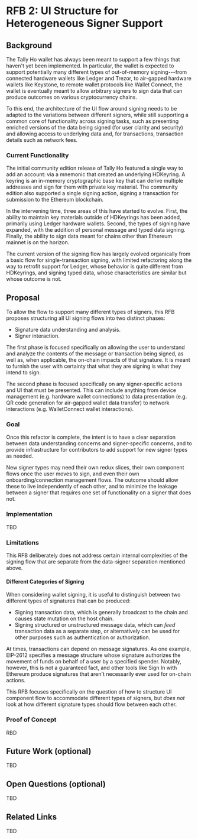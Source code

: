 # RFB 2: UI Structure for Heterogeneous Signer Support

## Background

The Tally Ho wallet has always been meant to support a few things that haven't
yet been implemented. In particular, the wallet is expected to support
potentially many different types of out-of-memory signing---from connected
hardware wallets like Ledger and Trezor, to air-gapped hardware wallets like
Keystone, to remote wallet protocols like Wallet Connect, the wallet is
eventually meant to allow arbitrary signers to sign data that can produce
outcomes on various cryptocurrency chains.

To this end, the architecture of the UI flow around signing needs to be adapted
to the variations between different signers, while still supporting a common
core of functionality across signing tasks, such as presenting enriched
versions of the data being signed (for user clarity and security) and allowing
access to underlying data and, for transactions, transaction details such as
network fees.

### Current Functionality

The initial community edition release of Tally Ho featured a single way to add
an account: via a mnemonic that created an underlying HDKeyring. A keyring is
an in-memory cryptographic base key that can derive multiple addresses and sign
for them with private key material. The community edition also supported a
single signing action, signing a transaction for submission to the Ethereum
blockchain.

In the intervening time, three areas of this have started to evolve. First, the
ability to maintain key materials outside of HDKeyrings has been added, primarily
using Ledger hardware wallets. Second, the types of signing have expanded, with
the addition of personal message and typed data signing. Finally, the ability to
sign data meant for chains other than Ethereum mainnet is on the horizon.

The current version of the signing flow has largely evolved organically from a
basic flow for single-transaction signing, with limited refactoring along the
way to retrofit support for Ledger, whose behavior is quite different from
HDKeyrings, and signing typed data, whose characteristics are similar but whose
outcome is not.

## Proposal

To allow the flow to support many different types of signers, this RFB proposes
structuring all UI signing flows into two distinct phases:

- Signature data understanding and analysis.
- Signer interaction.

The first phase is focused specifically on allowing the user to understand and
analyze the contents of the message or transaction being signed, as well as,
when applicable, the on-chain impacts of that signature. It is meant to furnish
the user with certainty that what they are signing is what they intend to sign.

The second phase is focused specifically on any signer-specific actions and UI
that must be presented. This can include anything from device management (e.g.
hardware wallet connections) to data presentation (e.g. QR code generation for
air-gapped wallet data transfer) to network interactions (e.g. WalletConnect
wallet interactions).

### Goal

Once this refactor is complete, the intent is to have a clear separation
between data understanding concerns and signer-specific concerns, and to provide
infrastructure for contributors to add support for new signer types as needed.

New signer types may need their own redux slices, their own component flows
once the user moves to sign, and even their own onboarding/connection
management flows. The outcome should allow these to live independently of each
other, and to minimize the leakage between a signer that requires one set of
functionality on a signer that does not.

### Implementation

TBD

### Limitations

This RFB deliberately does not address certain internal complexities of the
signing flow that are separate from the data-signer separation mentioned above.

#### Different Categories of Signing

When considering wallet signing, it is useful to distinguish between two different
types of signatures that can be produced:

- Signing transaction data, which is generally broadcast to the chain and causes
  state mutation on the host chain.
- Signing structured or unstructured message data, which can _feed_ transaction
  data as a separate step, or alternatively can be used for other purposes such
  as authentication or authorization.

At times, transactions can depend on message signatures. As one example,
EIP-2612 specifies a message structure whose signature authorizes the movement
of funds on behalf of a user by a specified spender. Notably, however, this is
not a guaranteed fact, and other tools like Sign In with Ethereum produce
signatures that aren't necessarily ever used for on-chain actions.

This RFB focuses specifically on the question of how to structure UI component
flow to accommodate different types of signers, but _does not_ look at how
different signature types should flow between each other.

### Proof of Concept

RBD

## Future Work (optional)

TBD

## Open Questions (optional)

TBD

## Related Links

TBD
